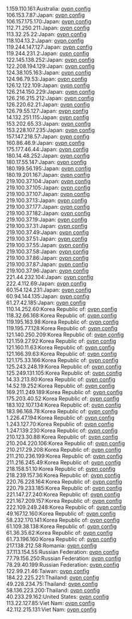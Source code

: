 1.159.110.161:Australia: [ovpn config](vpn/1_159_110_161.ovpn)  
106.153.7.87:Japan: [ovpn config](vpn/106_153_7_87.ovpn)  
106.157.175.170:Japan: [ovpn config](vpn/106_157_175_170.ovpn)  
112.71.250.211:Japan: [ovpn config](vpn/112_71_250_211.ovpn)  
113.32.25.22:Japan: [ovpn config](vpn/113_32_25_22.ovpn)  
118.104.13.2:Japan: [ovpn config](vpn/118_104_13_2.ovpn)  
119.244.147.127:Japan: [ovpn config](vpn/119_244_147_127.ovpn)  
119.244.231.2:Japan: [ovpn config](vpn/119_244_231_2.ovpn)  
122.145.138.252:Japan: [ovpn config](vpn/122_145_138_252.ovpn)  
122.208.194.129:Japan: [ovpn config](vpn/122_208_194_129.ovpn)  
124.38.105.163:Japan: [ovpn config](vpn/124_38_105_163.ovpn)  
124.96.79.53:Japan: [ovpn config](vpn/124_96_79_53.ovpn)  
126.12.122.109:Japan: [ovpn config](vpn/126_12_122_109.ovpn)  
126.214.150.229:Japan: [ovpn config](vpn/126_214_150_229.ovpn)  
126.216.215.212:Japan: [ovpn config](vpn/126_216_215_212.ovpn)  
126.220.62.21:Japan: [ovpn config](vpn/126_220_62_21.ovpn)  
126.79.55.127:Japan: [ovpn config](vpn/126_79_55_127.ovpn)  
14.132.251.115:Japan: [ovpn config](vpn/14_132_251_115.ovpn)  
153.202.65.33:Japan: [ovpn config](vpn/153_202_65_33.ovpn)  
153.228.107.235:Japan: [ovpn config](vpn/153_228_107_235.ovpn)  
157.147.218.57:Japan: [ovpn config](vpn/157_147_218_57.ovpn)  
160.86.46.9:Japan: [ovpn config](vpn/160_86_46_9.ovpn)  
175.177.46.44:Japan: [ovpn config](vpn/175_177_46_44.ovpn)  
180.14.48.252:Japan: [ovpn config](vpn/180_14_48_252.ovpn)  
180.17.55.147:Japan: [ovpn config](vpn/180_17_55_147.ovpn)  
180.199.56.195:Japan: [ovpn config](vpn/180_199_56_195.ovpn)  
180.19.201.167:Japan: [ovpn config](vpn/180_19_201_167.ovpn)  
219.100.37.104:Japan: [ovpn config](vpn/219_100_37_104.ovpn)  
219.100.37.105:Japan: [ovpn config](vpn/219_100_37_105.ovpn)  
219.100.37.107:Japan: [ovpn config](vpn/219_100_37_107.ovpn)  
219.100.37.13:Japan: [ovpn config](vpn/219_100_37_13.ovpn)  
219.100.37.177:Japan: [ovpn config](vpn/219_100_37_177.ovpn)  
219.100.37.182:Japan: [ovpn config](vpn/219_100_37_182.ovpn)  
219.100.37.19:Japan: [ovpn config](vpn/219_100_37_19.ovpn)  
219.100.37.31:Japan: [ovpn config](vpn/219_100_37_31.ovpn)  
219.100.37.49:Japan: [ovpn config](vpn/219_100_37_49.ovpn)  
219.100.37.51:Japan: [ovpn config](vpn/219_100_37_51.ovpn)  
219.100.37.55:Japan: [ovpn config](vpn/219_100_37_55.ovpn)  
219.100.37.58:Japan: [ovpn config](vpn/219_100_37_58.ovpn)  
219.100.37.86:Japan: [ovpn config](vpn/219_100_37_86.ovpn)  
219.100.37.87:Japan: [ovpn config](vpn/219_100_37_87.ovpn)  
219.100.37.96:Japan: [ovpn config](vpn/219_100_37_96.ovpn)  
221.44.232.104:Japan: [ovpn config](vpn/221_44_232_104.ovpn)  
222.4.112.69:Japan: [ovpn config](vpn/222_4_112_69.ovpn)  
60.154.124.231:Japan: [ovpn config](vpn/60_154_124_231.ovpn)  
60.94.144.135:Japan: [ovpn config](vpn/60_94_144_135.ovpn)  
61.27.42.185:Japan: [ovpn config](vpn/61_27_42_185.ovpn)  
110.14.252.60:Korea Republic of: [ovpn config](vpn/110_14_252_60.ovpn)  
118.32.66.168:Korea Republic of: [ovpn config](vpn/118_32_66_168.ovpn)  
119.195.163.98:Korea Republic of: [ovpn config](vpn/119_195_163_98.ovpn)  
119.195.77.128:Korea Republic of: [ovpn config](vpn/119_195_77_128.ovpn)  
121.140.250.209:Korea Republic of: [ovpn config](vpn/121_140_250_209.ovpn)  
121.159.27.92:Korea Republic of: [ovpn config](vpn/121_159_27_92.ovpn)  
121.160.11.63:Korea Republic of: [ovpn config](vpn/121_160_11_63.ovpn)  
121.166.39.63:Korea Republic of: [ovpn config](vpn/121_166_39_63.ovpn)  
121.175.33.166:Korea Republic of: [ovpn config](vpn/121_175_33_166.ovpn)  
125.243.248.19:Korea Republic of: [ovpn config](vpn/125_243_248_19.ovpn)  
125.249.131.105:Korea Republic of: [ovpn config](vpn/125_249_131_105.ovpn)  
14.33.213.80:Korea Republic of: [ovpn config](vpn/14_33_213_80.ovpn)  
14.52.19.252:Korea Republic of: [ovpn config](vpn/14_52_19_252.ovpn)  
169.211.249.189:Korea Republic of: [ovpn config](vpn/169_211_249_189.ovpn)  
175.203.40.52:Korea Republic of: [ovpn config](vpn/175_203_40_52.ovpn)  
183.102.107.134:Korea Republic of: [ovpn config](vpn/183_102_107_134.ovpn)  
183.96.168.78:Korea Republic of: [ovpn config](vpn/183_96_168_78.ovpn)  
1.226.47.194:Korea Republic of: [ovpn config](vpn/1_226_47_194.ovpn)  
1.243.127.70:Korea Republic of: [ovpn config](vpn/1_243_127_70.ovpn)  
1.247.139.230:Korea Republic of: [ovpn config](vpn/1_247_139_230.ovpn)  
210.123.30.88:Korea Republic of: [ovpn config](vpn/210_123_30_88.ovpn)  
210.204.220.106:Korea Republic of: [ovpn config](vpn/210_204_220_106.ovpn)  
210.217.29.208:Korea Republic of: [ovpn config](vpn/210_217_29_208.ovpn)  
211.210.236.199:Korea Republic of: [ovpn config](vpn/211_210_236_199.ovpn)  
211.216.245.49:Korea Republic of: [ovpn config](vpn/211_216_245_49.ovpn)  
218.158.51.10:Korea Republic of: [ovpn config](vpn/218_158_51_10.ovpn)  
218.239.157.36:Korea Republic of: [ovpn config](vpn/218_239_157_36.ovpn)  
220.76.228.164:Korea Republic of: [ovpn config](vpn/220_76_228_164.ovpn)  
220.79.233.185:Korea Republic of: [ovpn config](vpn/220_79_233_185.ovpn)  
221.147.27.240:Korea Republic of: [ovpn config](vpn/221_147_27_240.ovpn)  
221.167.209.157:Korea Republic of: [ovpn config](vpn/221_167_209_157.ovpn)  
222.109.249.248:Korea Republic of: [ovpn config](vpn/222_109_249_248.ovpn)  
49.167.12.160:Korea Republic of: [ovpn config](vpn/49_167_12_160.ovpn)  
58.232.170.141:Korea Republic of: [ovpn config](vpn/58_232_170_141.ovpn)  
61.109.38.138:Korea Republic of: [ovpn config](vpn/61_109_38_138.ovpn)  
61.36.35.62:Korea Republic of: [ovpn config](vpn/61_36_35_62.ovpn)  
61.73.196.160:Korea Republic of: [ovpn config](vpn/61_73_196_160.ovpn)  
217.138.212.58:Romania: [ovpn config](vpn/217_138_212_58.ovpn)  
37.113.154.55:Russian Federation: [ovpn config](vpn/37_113_154_55.ovpn)  
77.79.156.250:Russian Federation: [ovpn config](vpn/77_79_156_250.ovpn)  
78.29.40.199:Russian Federation: [ovpn config](vpn/78_29_40_199.ovpn)  
122.99.21.46:Taiwan: [ovpn config](vpn/122_99_21_46.ovpn)  
184.22.225.221:Thailand: [ovpn config](vpn/184_22_225_221.ovpn)  
49.228.234.75:Thailand: [ovpn config](vpn/49_228_234_75.ovpn)  
58.136.223.200:Thailand: [ovpn config](vpn/58_136_223_200.ovpn)  
40.233.29.162:United States: [ovpn config](vpn/40_233_29_162.ovpn)  
113.22.127.85:Viet Nam: [ovpn config](vpn/113_22_127_85.ovpn)  
42.112.215.131:Viet Nam: [ovpn config](vpn/42_112_215_131.ovpn)  
